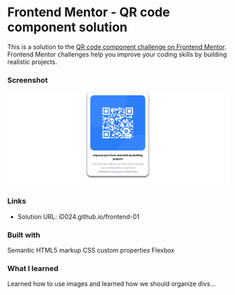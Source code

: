# Frontend Mentor - QR code component solution

This is a solution to the [QR code component challenge on Frontend Mentor](https://www.frontendmentor.io/challenges/qr-code-component-iux_sIO_H). Frontend Mentor challenges help you improve your coding skills by building realistic projects. 


### Screenshot

![](./images/image.png)

### Links

- Solution URL: iD024.github.io/frontend-01

### Built with
 Semantic HTML5 markup
 CSS custom properties
 Flexbox


### What I learned

Learned how to use images and learned how we should organize divs...

